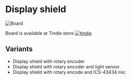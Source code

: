 # Display shield

![Board](https://github.com/srg74/WLED-ESP32-universal-controller/blob/main/Shields/Display_shield/Docs/Display_shield.jpg)

Board is available at Tindie store [![tindie](https://github.com/srg74/WLED-ESP32-universal-controller/blob/main/Resources/images/tindie-logo@2x.png)](https://www.tindie.com/products/27112/)

## Variants

- Display shield with rotary encoder
- Display shield with rotary encoder and light sensor
- Display shield with rotary encode and ICS-43434 mic
